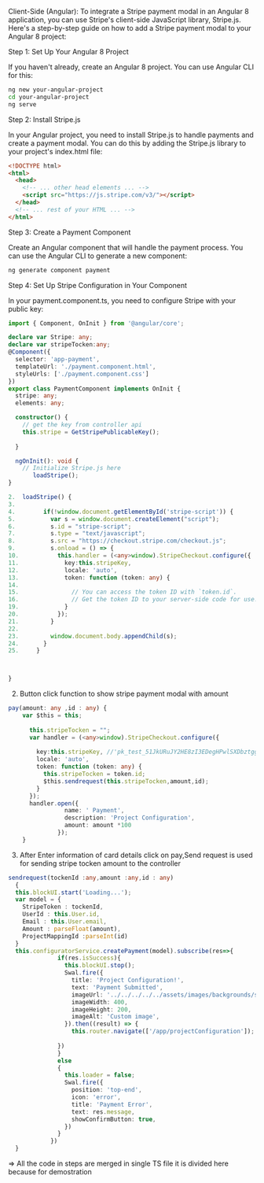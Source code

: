 Client-Side (Angular):
To integrate a Stripe payment modal in an Angular 8 application, you can use Stripe's client-side JavaScript library, Stripe.js. Here's a step-by-step guide on how to add a Stripe payment modal to your Angular 8 project:

Step 1: Set Up Your Angular 8 Project

If you haven't already, create an Angular 8 project. You can use Angular CLI for this:
```bash
ng new your-angular-project
cd your-angular-project
ng serve
```

Step 2: Install Stripe.js

In your Angular project, you need to install Stripe.js to handle payments and create a payment modal. You can do this by adding the Stripe.js library to your project's index.html file:

```html
<!DOCTYPE html>
<html>
  <head>
    <!-- ... other head elements ... -->
    <script src="https://js.stripe.com/v3/"></script>
  </head>
  <!-- ... rest of your HTML ... -->
</html>
```

Step 3: Create a Payment Component

Create an Angular component that will handle the payment process. You can use the Angular CLI to generate a new component:
```bash
ng generate component payment
```

Step 4: Set Up Stripe Configuration in Your Component

In your payment.component.ts, you need to configure Stripe with your public key:

```typescript
import { Component, OnInit } from '@angular/core';

declare var Stripe: any;
declare var stripeTocken:any;
@Component({
  selector: 'app-payment',
  templateUrl: './payment.component.html',
  styleUrls: ['./payment.component.css']
})
export class PaymentComponent implements OnInit {
  stripe: any;
  elements: any;

  constructor() {
    // get the key from controller api
    this.stripe = GetStripePublicableKey();
    
  }

  ngOnInit(): void {
    // Initialize Stripe.js here   
       loadStripe();
}

2.	loadStripe() {
3.	       
4.	      if(!window.document.getElementById('stripe-script')) {
5.	        var s = window.document.createElement("script");
6.	        s.id = "stripe-script";
7.	        s.type = "text/javascript";
8.	        s.src = "https://checkout.stripe.com/checkout.js";
9.	        s.onload = () => {
10.	          this.handler = (<any>window).StripeCheckout.configure({
11.	            key:this.stripeKey,
12.	            locale: 'auto',
13.	            token: function (token: any) {
14.	              
15.	              // You can access the token ID with `token.id`.
16.	              // Get the token ID to your server-side code for use.
19.	            }
20.	          });
21.	        }
22.	         
23.	        window.document.body.appendChild(s);
24.	      }
25.	    }



}
```
2. Button click function to show stripe payment modal with amount 

```typescript
pay(amount: any ,id : any) {    
    var $this = this;
   
      this.stripeTocken = "";
      var handler = (<any>window).StripeCheckout.configure({
        
        key:this.stripeKey, //'pk_test_51JkURuJY2HE8zI3EDegHPwlSXDbztggnorpBGejJTwJV1xw4aOwLhdspUmN63zowO4suwtXGiA2EcB7UUQQNNflr00zfNL1KDb',
        locale: 'auto',
        token: function (token: any) {
          this.stripeTocken = token.id;
          $this.sendrequest(this.stripeTocken,amount,id);
        }
      });
      handler.open({
                name: ' Payment',
                description: 'Project Configuration',
                amount: amount *100
              });
    }
```

3. After Enter information of card details click on pay,Send request is used for sending stripe tocken amount to the controller

```typescript
sendrequest(tockenId :any,amount :any,id : any)
  {
  this.blockUI.start('Loading...');
  var model = {
    StripeToken : tockenId,
    UserId : this.User.id,
    Email : this.User.email,
    Amount : parseFloat(amount),
    ProjectMappingId :parseInt(id)
  }
  this.configuratorService.createPayment(model).subscribe(res=>{
              if(res.isSuccess){
                this.blockUI.stop();
                Swal.fire({
                  title: 'Project Configuration!',
                  text: 'Payment Submitted',
                  imageUrl: '../../../../../assets/images/backgrounds/stripe-icon-3.jpg',
                  imageWidth: 400,
                  imageHeight: 200,
                  imageAlt: 'Custom image',
                }).then((result) => {
                  this.router.navigate(['/app/projectConfiguration']);
              
              })
              }
              else
              {
                this.loader = false;
                Swal.fire({
                  position: 'top-end',
                  icon: 'error',
                  title: 'Payment Error',
                  text: res.message,
                  showConfirmButton: true,
                })
              }
            })
  }
```

=> All the code in steps are merged in single TS file it is divided here because for demostration
